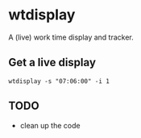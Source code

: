 # wtdisplay

A (live) work time display and tracker.

## Get a live display
```
wtdisplay -s "07:06:00" -i 1
```

## TODO
- clean up the code